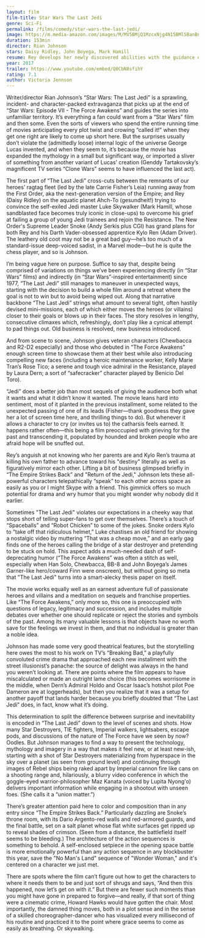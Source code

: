 ```yaml
---
layout: film
film-title: Star Wars The Last Jedi
genre: Sci-Fi
permalink: /films/comedy/star-wars-the-last-jedi/
image: https://m.media-amazon.com/images/M/MV5BMjQ1MzcxNjg4N15BMl5BanBnXkFtZTgwNzgwMjY4MzI@._V1_UX182_CR0,0,182,268_AL_.jpg
duration: 153min
director: Rian Johnson
stars: Daisy Ridley, John Boyega, Mark Hamill 
resume: Rey develops her newly discovered abilities with the guidance of Luke Skywalker, who is unsettled by the strength of her powers. Meanwhile, the Resistance prepares for battle with the First Order.
year: 2017
trailer: https://www.youtube.com/embed/Q0CbN8sfihY
rating: 7.1
author: Victoria Jennson
---
```


Writer/director Rian Johnson’s “Star Wars: The Last Jedi” is a sprawling, incident- and character-packed extravaganza that picks up at the end of “Star Wars: Episode VII - The Force Awakens” and guides the series into unfamiliar territory. It’s everything a fan could want from a “Star Wars” film and then some. Even the sorts of viewers who spend the entire running time of movies anticipating every plot twist and crowing “called it!” when they get one right are likely to come up short here. But the surprises usually don’t violate the (admittedly loose) internal logic of the universe George Lucas invented, and when they seem to, it’s because the movie has expanded the mythology in a small but significant way, or imported a sliver of something from another variant of Lucas’ creation (Genddy Tartakovsky’s magnificent TV series “Clone Wars” seems to have influenced the last act).  

The first part of “The Last Jedi” cross-cuts between the remnants of our heroes’ ragtag fleet (led by the late Carrie Fisher’s Leia) running away from the First Order, aka the next-generation version of the Empire; and Rey (Daisy Ridley) on the aquatic planet Ahch-To (gesundheit!) trying to convince the self-exiled Jedi master Luke Skywalker (Mark Hamill, whose sandblasted face becomes truly iconic in close-ups) to overcome his grief at failing a group of young Jedi trainees and rejoin the Resistance. The New Order's Supreme Leader Snoke (Andy Serkis plus CGI) has grand plans for both Rey and his Darth Vader-obsessed apprentice Kylo Ren (Adam Driver). The leathery old coot may not be a great bad guy—he’s too much of a standard-issue deep-voiced sadist, in a Marvel mode—but he is quite the chess player, and so is Johnson.   

I’m being vague here on purpose. Suffice to say that, despite being comprised of variations on things we’ve been experiencing directly (in “Star Wars” films) and indirectly (in “Star Wars”-inspired entertainment) since 1977, “The Last Jedi” still manages to maneuver in unexpected ways, starting with the decision to build a whole film around a retreat where the goal is not to win but to avoid being wiped out. Along that narrative backbone “The Last Jedi” strings what amount to several tight, often hastily devised mini-missions, each of which either moves the heroes (or villains) closer to their goals or blows up in their faces. The story resolves in lengthy, consecutive climaxes which, refreshingly, don’t play like a cynical attempt to pad things out. Old business is resolved, new business introduced. 

And from scene to scene, Johnson gives veteran characters (Chewbacca and R2-D2 especially) and those who debuted in “The Force Awakens” enough screen time to showcase them at their best while also introducing compelling new faces (including a heroic maintenance worker, Kelly Marie Tran’s Rose Tico; a serene and tough vice admiral in the Resistance, played by Laura Dern; a sort of “safecracker” character played by Benicio Del Toro). 

“Jedi” does a better job than most sequels of giving the audience both what it wants and what it didn’t know it wanted. The movie leans hard into sentiment, most of it planted in the previous installment, some related to the unexpected passing of one of its leads (Fisher—thank goodness they gave her a lot of screen time here, and thrilling things to do). But whenever it allows a character to cry (or invites us to) the catharsis feels earned. It happens rather often—this being a film preoccupied with grieving for the past and transcending it, populated by hounded and broken people who are afraid hope will be snuffed out.  

Rey’s anguish at not knowing who her parents are and Kylo Ren’s trauma at killing his own father to advance toward his "destiny" literally as well as figuratively mirror each other. Lifting a bit of business glimpsed briefly in “The Empire Strikes Back” and "Return of the Jedi," Johnson lets these all-powerful characters telepathically “speak” to each other across space as easily as you or I might Skype with a friend. This gimmick offers so much potential for drama and wry humor that you might wonder why nobody did it earlier. 

Sometimes "The Last Jedi" violates our expectations in a cheeky way that stops short of telling super-fans to get over themselves. There’s a touch of “Spaceballs” and “Robot Chicken” to some of the jokes. Snoke orders Kylo to “take off that ridiculous helmet,” Luke chastises an old friend for showing a nostalgic video by muttering “That was a cheap move,” and an early gag finds one of the heroes calling the bridge of a star destroyer and pretending to be stuck on hold. This aspect adds a much-needed dash of self-deprecating humor (“The Force Awakens” was often a stitch as well, especially when Han Solo, Chewbacca, BB-8 and John Boyega’s James Garner-like hero/coward Finn were onscreen), but without going so meta that "The Last Jedi" turns into a smart-alecky thesis paper on itself. 

The movie works equally well as an earnest adventure full of passionate heroes and villains and a meditation on sequels and franchise properties. Like “The Force Awakens,” only more so, this one is preoccupied with questions of legacy, legitimacy and succession, and includes multiple debates over whether one should replicate or reject the stories and symbols of the past. Among its many valuable lessons is that objects have no worth save for the feelings we invest in them, and that no individual is greater than a noble idea.

Johnson has made some very good theatrical features, but the storytelling here owes the most to his work on TV’s “Breaking Bad,” a playfully convoluted crime drama that approached each new installment with the street illusionist’s panache: the source of delight was always in the hand you weren’t looking at. There are points where the film appears to have miscalculated or made an outright lame choice (this becomes worrisome in the middle, when Dern’s Admiral Holdo and Oscar Isaac’s hotshot pilot Poe Dameron are at loggerheads), but then you realize that it was a setup for another payoff that lands harder because you briefly doubted that “The Last Jedi” does, in fact, know what it’s doing. 

This determination to split the difference between surprise and inevitability is encoded in “The Last Jedi” down to the level of scenes and shots. How many Star Destroyers, TIE fighters, Imperial walkers, lightsabers, escape pods, and discussions of the nature of The Force have we seen by now? Oodles. But Johnson manages to find a way to present the technology, mythology and imagery in a way that makes it feel new, or at least new-ish, starting with a shot of Star Destroyers materializing from hyperspace in the sky over a planet (as seen from ground level) and continuing through images of Rebel ships being raked apart by Imperial cannon fire like cans on a shooting range and, hilariously, a blurry video conference in which the goggle-eyed warrior-philosopher Maz Kanata (voiced by Lupita Nyong'o) delivers important information while engaging in a shootout with unseen foes. (She calls it a “union matter.”) 

There’s greater attention paid here to color and composition than in any entry since “The Empire Strikes Back.” Particularly dazzling are Snoke’s throne room, with its Dario Argento-red walls and red-armored guards, and the final battle, set on a salt planet whose flat white surfaces get ripped up to reveal shades of crimson. (Seen from a distance, the battlefield itself seems to be bleeding.) The architecture of the action sequences is something to behold. A self-enclosed setpiece in the opening space battle is more emotionally powerful than any action sequence in any blockbuster this year, save the "No Man's Land" sequence of "Wonder Woman," and it's centered on a character we just met.  

There are spots where the film can’t figure out how to get the characters to where it needs them to be and just sort of shrugs and says, “And then this happened, now let’s get on with it.” But there are fewer such moments than you might have gone in prepared to forgive—and really, if that sort of thing were a cinematic crime, Howard Hawks would have gotten the chair. Most importantly, the damned thing moves, both in a plot sense and in the sense of a skilled choreographer-dancer who has visualized every millisecond of his routine and practiced it to the point where grace seems to come as easily as breathing. Or skywalking. 